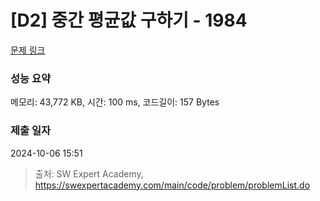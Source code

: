 # [D2] 중간 평균값 구하기 - 1984 

[문제 링크](https://swexpertacademy.com/main/code/problem/problemDetail.do?contestProbId=AV5Pw_-KAdcDFAUq) 

### 성능 요약

메모리: 43,772 KB, 시간: 100 ms, 코드길이: 157 Bytes

### 제출 일자

2024-10-06 15:51



> 출처: SW Expert Academy, https://swexpertacademy.com/main/code/problem/problemList.do